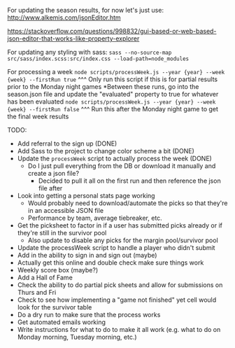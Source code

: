 For updating the season results, for now let's just use: http://www.alkemis.com/jsonEditor.htm

https://stackoverflow.com/questions/998832/gui-based-or-web-based-json-editor-that-works-like-property-explorer

For updating any styling with sass:
`sass --no-source-map src/sass/index.scss:src/index.css --load-path=node_modules`

For processing a week
`node scripts/processWeek.js --year {year} --week {week} --firstRun true`
^^^ Only run this script if this is for partial results prior to the Monday night games
*Between these runs, go into the season.json file and update the "evaluated" property to true for whatever has been evaluated
`node scripts/processWeek.js --year {year} --week {week} --firstRun false`
^^^ Run this after the Monday night game to get the final week results




TODO:
- Add referral to the sign up (DONE)
- Add Sass to the project to change color scheme a bit (DONE)
- Update the `processWeek` script to actually process the week (DONE)
    - Do I just pull everything from the DB or download it manually and create a json file?
        - Decided to pull it all on the first run and then reference the json file after
- Look into getting a personal stats page working
    - Would probably need to download/automate the picks so that they're in an accessible JSON file
    - Performance by team, average tiebreaker, etc.
- Get the picksheet to factor in if a user has submitted picks already or if they're still in the survivor pool
    - Also update to disable any picks for the margin pool/survivor pool
- Update the processWeek script to handle a player who didn't submit
- Add in the ability to sign in and sign out (maybe)
- Actually get this online and double check make sure things work
- Weekly score box (maybe?)
- Add a Hall of Fame
- Check the ability to do partial pick sheets and allow for submissions on Thurs and Fri
- Check to see how implementing a "game not finished" yet cell would look for the survivor table
- Do a dry run to make sure that the process works
- Get automated emails working
- Write instructions for what to do to make it all work (e.g. what to do on Monday morning, Tuesday morning, etc.)
